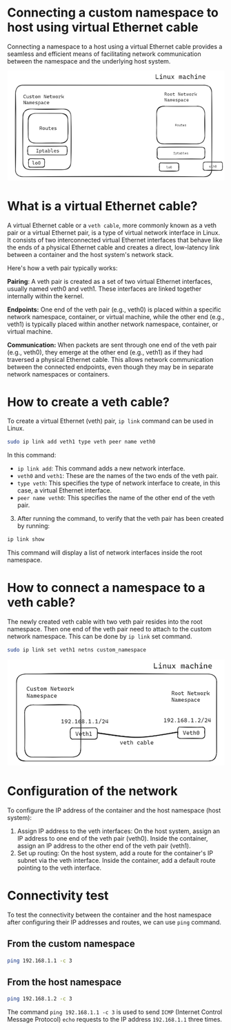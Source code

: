 # Connecting a custom namespace to host using virtual Ethernet cable

Connecting a namespace to a host using a virtual Ethernet cable provides a seamless and efficient means of facilitating network communication between the namespace and the underlying host system.

![alt text](./images/ns1.png)

# What is a virtual Ethernet cable?

A virtual Ethernet cable or a `veth cable`, more commonly known as a veth pair or a virtual Ethernet pair, is a type of virtual network interface in Linux. It consists of two interconnected virtual Ethernet interfaces that behave like the ends of a physical Ethernet cable and creates a direct, low-latency link between a container and the host system's network stack.

Here's how a veth pair typically works:

**Pairing**: A veth pair is created as a set of two virtual Ethernet interfaces, usually named veth0 and veth1. These interfaces are linked together internally within the kernel.

**Endpoints:** One end of the veth pair (e.g., veth0) is placed within a specific network namespace, container, or virtual machine, while the other end (e.g., veth1) is typically placed within another network namespace, container, or virtual machine.

**Communication:** When packets are sent through one end of the veth pair (e.g., veth0), they emerge at the other end (e.g., veth1) as if they had traversed a physical Ethernet cable. This allows network communication between the connected endpoints, even though they may be in separate network namespaces or containers.

# How to create a veth cable?

To create a virtual Ethernet (veth) pair, `ip link` command can be used in Linux.

```bash
sudo ip link add veth1 type veth peer name veth0
```

In this command:

- `ip link add`: This command adds a new network interface.
- `veth0` and `veth1`: These are the names of the two ends of the veth pair. 
- `type veth`: This specifies the type of network interface to create, in this case, a virtual Ethernet interface.
- `peer name veth0`: This specifies the name of the other end of the veth pair.

3. After running the command, to verify that the veth pair has been created by running:

```bash
ip link show
```

This command will display a list of network interfaces inside the root namespace.

# How to connect a namespace to a veth cable?

The newly created veth cable with two veth pair resides into the root namespace. Then one end of the veth pair need to attach to the custom network namespace. This can be done by `ip link` set command.
```bash
sudo ip link set veth1 netns custom_namespace
```

![alt text](./images/veth.png)

# Configuration of the network

To configure the IP address of the container and the host namespace (host system):

1. Assign IP address to the veth interfaces:
On the host system, assign an IP address to one end of the veth pair (veth0).
Inside the container, assign an IP address to the other end of the veth pair (veth1).
2. Set up routing:
On the host system, add a route for the container's IP subnet via the veth interface.
Inside the container, add a default route pointing to the veth interface.

# Connectivity test

To test the connectivity between the container and the host namespace after configuring their IP addresses and routes, we can use `ping` command.

## From the custom namespace
```bash
ping 192.168.1.1 -c 3
```

## From the host namespace
```bash
ping 192.168.1.2 -c 3
```
The command `ping 192.168.1.1 -c 3` is used to send `ICMP` (Internet Control Message Protocol) `echo` requests to the IP address `192.168.1.1` three times.



